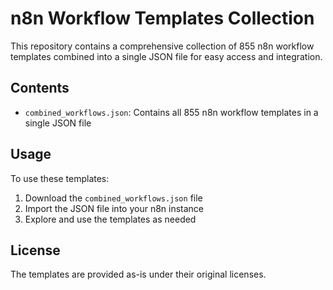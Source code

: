 # n8n Workflow Templates Collection

This repository contains a comprehensive collection of 855 n8n workflow templates combined into a single JSON file for easy access and integration.

## Contents

- `combined_workflows.json`: Contains all 855 n8n workflow templates in a single JSON file

## Usage

To use these templates:

1. Download the `combined_workflows.json` file
2. Import the JSON file into your n8n instance
3. Explore and use the templates as needed

## License

The templates are provided as-is under their original licenses.